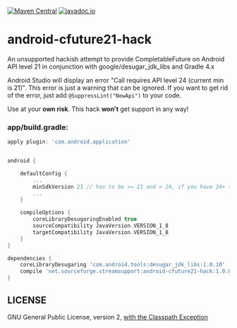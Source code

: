 [![Maven Central](https://img.shields.io/maven-central/v/net.sourceforge.streamsupport/android-cfuture21-hack.svg)](http://mvnrepository.com/artifact/net.sourceforge.streamsupport/android-cfuture21-hack)
[![javadoc.io](https://javadocio-badges.herokuapp.com/net.sourceforge.streamsupport/android-cfuture21-hack/badge.svg)](http://www.javadoc.io/doc/net.sourceforge.streamsupport/android-cfuture21-hack/)

# android-cfuture21-hack

An unsupported hackish attempt to provide CompletableFuture on Android API level 21 in conjunction with google/desugar_jdk_libs and Gradle 4.x

Android Studio will display an error "Call requires API level 24 (current min is 21)". This error is just a warning that can be ignored. If you want to get rid of the error, just add `@SuppressLint("NewApi")` to your code.

Use at your **own risk**. This hack **won't** get support in any way!  


### app/build.gradle:

```groovy
apply plugin: 'com.android.application'


android {

    defaultConfig {
        ...
        minSdkVersion 21 // has to be >= 21 and < 24, if you have 24+ this hack is not needed
        ...
    }

    compileOptions {
        coreLibraryDesugaringEnabled true
        sourceCompatibility JavaVersion.VERSION_1_8
        targetCompatibility JavaVersion.VERSION_1_8
    }
}

dependencies {
    coreLibraryDesugaring 'com.android.tools:desugar_jdk_libs:1.0.10'
    compile 'net.sourceforge.streamsupport:android-cfuture21-hack:1.0.0'
}
```

## LICENSE

GNU General Public License, version 2, [with the Classpath Exception](https://github.com/retrostreams/android-cfuture21-hack/blob/master/LICENSE)
